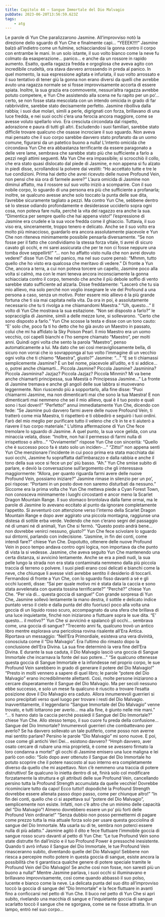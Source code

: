 ```yaml
---
title: Capitolo 44 – Sangue Immortale del Dio Malvagio
pubDate: 2023-06-20T13:56:59.623Z
tags:
    - atg
---
```


Le parole di Yun Che paralizzarono Jasmine. All’improvviso notò la direzione dello sguardo di Yun Che e finalmente capì…
“YEEEK!!!!”
Jasmine balzò all’indietro come un fulmine, schiacciandosi la gonna contro il corpo con entrambe le mani. In un solo istante, il suo volto bianco come la neve fu colmato da esasperazione… panico… e anche da un rossore in rapido aumento.
Esatto, quella ragazza fredda e orgogliosa che aveva agito con incredibile crudeltà, ora stava davvero arrossendo in preda al panico. In quel momento, la sua espressione agitata e infuriata, il suo volto arrossato e il suo tentativo di tener giù la gonna non erano diversi da quelli che avrebbe avuto una ragazza normale se si fosse improvvisamente accorta di essere spiata. Inoltre, la sua grazia era commovente, nessun’altra ragazza avrebbe potuto competere, e Yun Che assistendo alla scena ne fu rapito per un po’… certo, se non fosse stata mescolata con un intendo omicida in grado di far rabbrividire, sarebbe stato decisamente perfetto.
Jasmine ribolliva dalla rabbia; i suoi due molari, simili a perle, digrignati con forza, brillavano di una luce fredda, e nei suoi occhi c’era una ferocia ancora maggiore, come se avesse voluto spellarlo vivo. Era cresciuta circondata dal rispetto, adorazione e paura di tutti gli altri. Escludendo i suoi familiari, sarebbe stato difficile trovare qualcuno che osasse incrociare il suo sguardo. Non aveva mai pensato che il suo corpo sarebbe davvero stato profanato da un uomo comune, figurarsi da un patetico buono a nulla!
L’intento omicida che circondava Yun Che era abbastanza terrificante da essere paragonato a delle vere lame, sembrava che sarebbe stato più che sufficiente a farlo a pezzi negli attimi seguenti. Ma Yun Che era impassibile; si scrocchiò il collo, che era stato quasi dislocato dal piede di Jasmine, e non appena si fu alzato in piedi disse, scrollandosi la polvere dai vestiti: “Ho accettato tutte e tre le tue condizioni. Prima hai detto che avrei ricevuto delle nuove Profound Vein, non pensi che sia ora di farmele avere?”
L’aura omicida di Jasmine non diminuì affatto, ma il rossore sul suo volto iniziò a scomparire. Con il suo nobile corpo, lo sguardo di una persona era più che sufficiente a profanarla; inoltre, se qualcuno avesse anche solo toccato la punta delle sue dita, l’avrebbe sicuramente tagliato a pezzi. Ma contro Yun Che, sebbene dentro sé lo stesse odiando profondamente e desiderasse ucciderlo sopra ogni cosa, non poteva fare nulla, perché la vita del ragazzo era anche la sua.
“Dimentica per sempre quello che hai appena visto!” l’espressione di Jasmine era crudele e la sua voce fredda come il ghiaccio. Tuttavia, il suo viso era, sinceramente, troppo tenero e delicato. Anche se il suo volto era molto più minaccioso, guardarlo era ancora assolutamente piacevole e Yun Che non riteneva minimamente possibile pensarla diversamente. “Se non fosse per il fatto che condividiamo la stessa forza vitale, ti avrei di sicuro cavato gli occhi, e mi sarei assicurata che per te non ci fosse neppure una tomba dove seppellirti!”
“… non ho affatto visto nulla che non avrei dovuto vedere!” disse Yun Che nel panico, ma nel suo cuore pensò: “Mhmm, tutto quello che ho visto era qualcosa che meritavo di vedere.”
Di fronte a Yun Che, ancora a terra, a cui non poteva torcere un capello, Jasmine poco alla volta si calmò, ma con le mani teneva ancora inconsciamente la gonna schiacciata contro il corpo, temendo che anche il più debole soffio di vento sarebbe stato sufficiente ad alzarla. Disse freddamente: “Lascerò che tu sia mio allievo, ma solo perché non voglio insegnare le vie del Profound a una persona a caso, senza un motivo. Poter essere mio allievo è la più grande fortuna che ti sia mai capitata nella vita. Da ora in poi, è assolutamente necessario che tu ti rivolga a me chiamandomi Maestra.”
“Uh, questo…” Il volto di Yun Che mostrava la sua esitazione.
“Non sei disposto a farlo?” le sopracciglia di Jasmine, simili a delle mezze lune, si sollevarono.
“Certo che sono disposto a farlo.” Yun Che scosse la testa e disse con un tono cauto: “E’ solo che, poco fa ti ho detto che ho già avuto un Maestro in passato, colui che mi ha affidato la Sky Poison Pearl. Il mio Maestro era un uomo vecchio, coi capelli bianchi e l’ho sempre chiamato “Maestro”, per molti anni. Quindi ogni volta che sento la parola “Maestro”, penso automaticamente a lui. Ma dato che sei così meravigliosamente bella, di sicuro non vorrai che io sovrapponga al tuo volto l’immagine di un vecchio ogni volta che ti chiamo “Maestra”, giusto?”
Jasmine: “…”
“E se ti chiamassi semplicemente Jasmine? È un bel nome, piacevole all’udito, e ti si addice… o, potrei anche chiamarti… Piccola Jasmine? Piccola Jasmine? Jasminina? Piccola Jasminina? Jazjaz? Piccola Jazjaz? Piccola Minmin? Mi va bene anche chiamarti principessa, sua Maestà o Principessa Jasmine…”
La fronte di Jasmine tremava e anche gli angoli delle sue labbra si muovevano leggermente. Non riuscendo più a sopportarlo, alla fine disse: “Puoi chiamarmi Jasmine, ma non dimenticarti mai che sono la tua Maestra! E non dimenticarti mai nemmeno che sei il mio allievo, qual è il tuo posto e quali sono i tuoi doveri!”
“Perfetto!” annuì immediatamente Yun Che, dicendo con fede: “Se Jasmine può davvero farmi avere delle nuove Profound Vein, ti tratterò come mia Maestra, ti rispetterò e ti obbedirò e seguirò i tuoi ordini. Farò del mio meglio per purificare tutto il veleno che c’è in te e ti aiuterò a riavere il tuo corpo materiale.”
L’ultima affermazione di Yun Che fece tremolare lo sguardo di Jasmine. A quel punto, la sua voce gelida, con una minaccia velata, disse: “Inoltre, non hai il permesso di farmi nulla di irrispettoso o altro…”
“Ovviamente!” rispose Yun Che con sincerità: “Quello che è successo poco fa è stato solo un inciden-…”
“Zitto!” non appena sentì Yun Che menzionare l’incidente in cui poco prima era stata macchiata dai suoi occhi, Jasmine fu sopraffatta dall’imbarazzo e dalla rabbia e anche il tono della sua voce si fece un po’ più basso.
“Ah.” Yun Che smise subito di parlare, e deviò la conversazione sull’argomento che gli interessava maggiormente: “Allora, per quanto riguarda farmi avere delle nuove Profound Vein, possiamo iniziare?”
Jasmine rimase in silenzio per un po’, poi rispose: “Portami in un posto dove non saremo disturbati da nessuno.”
Siccome era la prima volta che Yun Che metteva piede a Cyan Forest Town, non conosceva minimamente i luoghi circostanti e ancor meno la Scarlet Dragon Mountain Range. Il suo stomaco brontolava dalla fame ormai, ma le parole di Jasmine lo avevano eccitato al punto da ignorare completamente l’appetito. Si avventurò con attenzione verso l’interno della Scarlet Dragon Mountain Range e dopo aver aggirato una piccola montagna, raggiunse una distesa di sottile erba verde. Vedendo che non c’erano segni del passaggio né di umani né di animali, Yun Che si fermò.
“Questo posto andrà bene… non dovrebbe venirci nessuno, giusto?” Yun Che fece scivolare lo sguardo sui dintorni, parlando con indecisione.
“Jasmine, in fin dei conti, come intendi fare?” chiese Yun Che. Dopotutto, ottenere delle nuove Profound Vein in poco tempo andava contro ogni logica, non importava da che punto di vista la si vedesse.
Jasmine, che aveva seguito Yun Che mantenendo una certa distanza, si avvicinò lentamente. Anche se era a piedi nudi, la sua pelle lungo la strada non era stata contaminata nemmeno dalla più piccola traccia di terreno o polvere. I suoi piedi erano così delicati e bianchi come la neve, che chiunque li avesse visti avrebbe sentito il desiderio di toccarli. Fermandosi di fronte a Yun Che, con lo sguardo fisso davanti a sé e gli occhi lucenti, disse: “Sai per quale motivo mi è stata data la caccia e sono stata avvelenata con questa tossina terrificante?”
“Perché?” chiese Yun Che.
“Per via di… questa goccia di sangue!”
Con grande sorpresa di Yun Che, Jasmine sollevò lentamente la mano destra, il sottile e delicato indice puntato verso il cielo e dalla punta del dito fuoriuscì poco alla volta una goccia di un liquido rosso scuro, accompagnato da una sfera che brillava di una luce inquietante, finché non iniziarono a fluttuare sopra le sue dita.
“E’ questo… il motivo?” Yun Che si avvicinò e spalancò gli occhi… sembrava come, una goccia di sangue?
“Trecento anni fa, qualcuno trovò un antico libro mentre esplorava una pericolosa rovina risalente all’Era Antica. Riportava un messaggio: “Nell’Era Primordiale, esisteva una vera divinità, conosciuta come il “Dio Malvagio”. Era l’ultimo dio rimasto dopo la conclusione dell’Era Divina. La sua fine determinò la vera fine dell’Era Divina. E durante la sua caduta, il Dio Malvagio lasciò una goccia di Sangue Immortale che incarnava la fonte del suo potere…”
“Se qualcuno ottenesse questa goccia di Sangue Immortale e la infondesse nel proprio corpo, le sue Profound Vein sarebbero in grado di generare il potere del Dio Malvagio!”
“Presto in molti vennero a sapere di quel libro; le parole “potere del Dio Malvagio” erano incredibilmente allettanti. Così, molte persone iniziarono a cercare disperatamente il Sangue del Dio Malvagio. Ma per secoli nessuno ebbe successo, e solo un mese fa qualcuno è riuscito a trovare l’esatta posizione dove il Dio Malvagio era caduto. Allora innumerevoli guerrieri si sono precipitati verso quel luogo per trovare i resti del Dio Malvagio. Inavvertitamente, il leggendario “Sangue Immortale del Dio Malvagio” venne trovato, e tutti lottarono per averlo… ma alla fine, è giunto nelle mie mani.”
“… ti hanno dato la caccia perché possiedi il Sangue del Dio Immortale?” chiese Yun Che. Allo stesso tempo, il suo cuore fu preda della confusione… Sangue del Dio Immortale? Innumerevoli guerrieri che combattevano per averlo? Se ha davvero sollevato un tale putiferio, come posso non averne mai sentito parlare? Persino le parole “Dio Malvagio” mi sono nuove.
E poi, cose come gli antichi Veri Dei… esistono davvero?
“Hmph davvero, aver osato cercare di rubare una mia proprietà, è come se avessero firmato la loro condanna a morte!” gli occhi di Jasmine emisero una luce maligna e lei parlò con odio: “Solo dopo aver ottenuto il Sangue del Dio Immortale ho potuto scoprire che il potere nascosto al suo interno era completamente diverso da quello che mi aspettavo. Non c’è nemmeno una traccia di potere distruttivo! Se qualcuno lo inietta dentro di sé, finirà solo col modificare forzatamente la struttura e gli attributi delle sue Profound Vein, cancellando persino tutta la Profound Strength accumulata da quelle vecchie! Dovrebbe ricominciare tutto da capo! Ecco tutto!! dopodiché la Profound Strength dovrebbe essere allenata passo dopo passo, come per chiunque altro!”
“In fin dei conti, quello che ci si aspettava sul “potere del Dio Malvagio”, semplicemente non esiste. Infatti, non c’è altro che un minimo delle capacità del “Dio Malvagio”! Almeno dovrebbero essere un po’ più forti delle Profound Vein ordinarie!”
“Senza dubbio non posso permettermi di pagare come prezzo tutta la mia attuale forza solo per usare questa gocciolina di sangue del Dio Immortale. Ma usarla su di te, sembra non poterci essere nulla di più adatto.” Jasmine agitò il dito e fece fluttuare l’immobile goccia di sangue rosso scuro davanti al petto di Yun Che: “Le tue Profound Vein sono state distrutte fin dall’inizio e il tuo Profound Power è pressoché inesistente. Quando ti avrò infuso il Sangue del Dio Immortale, le tue Profound Vein rinasceranno subito, diventando quelle del Dio Malvagio! Sebbene non riesca a percepire molto potere in questa goccia di sangue, esiste ancora la possibilità che ti garantisca qualche genere di potere speciale tramite le Profound Vein del Dio Malvagio! Se anche così non fosse, non saresti più un buono a nulla!”
Mentre Jasmine parlava, i suoi occhi si illuminavano e brillavano improvvisamente, così come quando abbassò il suo polso, lucente e bianco come la neve. La delicata punta del suo dito all’improvviso toccò la goccia di sangue del “Dio Immortale” e la fece fluttuare in avanti fino a conficcarsi nel petto di Yun Che. Il buco nel petto di Yun Che si aprì subito, rivelando una macchia di sangue e l’inquietante goccia di sangue scarlatto toccò il sangue che ne sgorgava, come se ne fosse attratta. In un lampo, entrò nel suo corpo…


